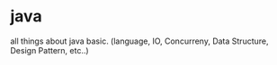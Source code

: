 # java
all things about java basic. (language, IO, Concurreny, Data Structure, Design Pattern, etc..)
